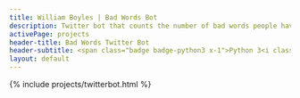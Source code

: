 ```yaml
---
title: William Boyles | Bad Words Bot
description: Twitter bot that counts the number of bad words people have tweeted
activePage: projects
header-title: Bad Words Twitter Bot
header-subtitle: <span class="badge badge-python3 x-1">Python 3<i class="badge-icon fab fa-python"></i></span><span class="badge badge-twitter x-1">Twitter API<i class="badge-icon fab fa-twitter"></i></span>
layout: default
---
```


<main class="text-black mb-0">
    <div class="col-md-8 offset-md-2">
        {% include projects/twitterbot.html %}
    </div>
</main>
